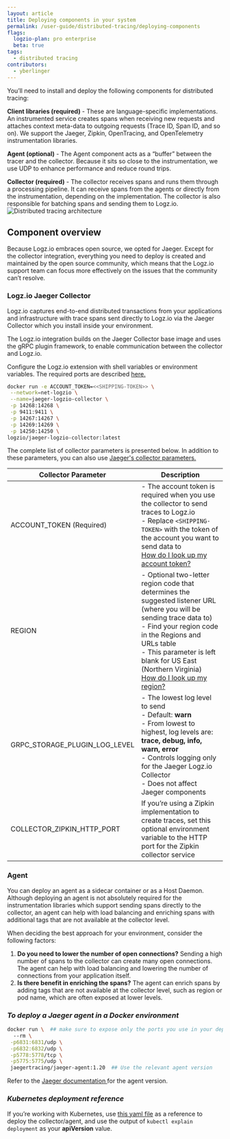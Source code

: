 ```yaml
---
layout: article
title: Deploying components in your system
permalink: /user-guide/distributed-tracing/deploying-components
flags:
  logzio-plan: pro enterprise
  beta: true
tags:
  - distributed tracing
contributors:
  - yberlinger   
---
```

You’ll need to install and deploy the following components for distributed tracing:

**Client libraries (required)** - These are language-specific implementations. An instrumented service creates spans when receiving new requests and attaches context meta-data to outgoing requests (Trace ID, Span ID, and so on). 
We support the Jaeger, Zipkin, OpenTracing, and OpenTelemetry instrumentation libraries.

**Agent (optional)** - The Agent component acts as a “buffer” between the tracer and the collector. Because it sits so close to the instrumentation, we use UDP to enhance performance and reduce round trips. 

**Collector (required)** - The collector receives spans and runs them through a processing pipeline. It can receive spans from the agents or directly from the instrumentation, depending on the implementation. The collector is also responsible for batching spans and sending them to Logz.io. ![Distributed tracing architecture](https://dytvr9ot2sszz.cloudfront.net/logz-docs/distributed-tracing/tracing_architecture.png)


## Component overview
Because Logz.io embraces open source, we opted for Jaeger. Except for the collector integration, everything you need to deploy is created and maintained by the open source community, which means that the Logz.io support team can focus more effectively on the issues that the community can’t resolve. 

### Logz.io Jaeger Collector
Logz.io captures end-to-end distributed transactions from your applications and infrastructure with trace spans sent directly to Logz.io via the Jaeger Collector which you install inside your environment.

The Logz.io integration builds on the Jaeger Collector base image and uses the gRPC plugin framework, to enable communication between the collector and Logz.io.

Configure the Logz.io extension with shell variables or environment variables. The required ports are described 
<a href ="https://www.jaegertracing.io/docs/1.18/deployment/#collectors)" target="_blank">here.<i class="fas fa-external-link-alt"></i></a>

```bash
docker run -e ACCOUNT_TOKEN=<<SHIPPING-TOKEN>> \
 --network=net-logzio \
 --name=jaeger-logzio-collector \
 -p 14268:14268 \
 -p 9411:9411 \
 -p 14267:14267 \
 -p 14269:14269 \
 -p 14250:14250 \
logzio/jaeger-logzio-collector:latest
```

The complete list of collector parameters is presented below. In addition to these parameters, you can also use 
 <a href ="https://www.jaegertracing.io/docs/1.18/cli/#jaeger-collector-grpc-plugin" target="_blank">Jaeger's collector parameters.  <i class="fas fa-external-link-alt"></i> </a>

 Collector Parameter | Description
 ------------ | -------------
  ACCOUNT_TOKEN (Required) | - The account token is required when you use the collector to send traces to Logz.io <br> -  Replace `<SHIPPING-TOKEN>` with the token of the account you want to send data to <br><a href ="/user-guide/distributed-tracing/getting-started-tracing/#look-up-your-distributed-tracing-token-and-region-information-in-logzio" target="_blank">How do I look up my account token?</a>
REGION | -   Optional two-letter region code that determines the suggested listener URL (where you will be sending trace data to)  <br>-   Find your region code in the Regions and URLs table <br>-   This parameter is left blank for US East (Northern Virginia)<br><a href ="/user-guide/distributed-tracing/getting-started-tracing/#look-up-your-distributed-tracing-token-and-region-information-in-logzio" target="_blank">How do I look up my region?</a>
GRPC_STORAGE_PLUGIN_LOG_LEVEL| -   The lowest log level to send <br> -   Default: **warn** <br>-   From lowest to highest, log levels are: **trace, debug, info, warn, error** <br>-   Controls logging only for the Jaeger Logz.io Collector  <br>-   Does not affect Jaeger components
COLLECTOR_ZIPKIN_HTTP_PORT | If you’re using a Zipkin implementation to create traces, set this optional environment variable to the HTTP port for the Zipkin collector service

### Agent

You can deploy an agent as a sidecar container or as a Host Daemon. Although deploying an agent is not absolutely required for the instrumentation libraries which support sending spans directly to the collector, an agent can help with load balancing and enriching spans with additional tags that are not available at the collector level. 

When deciding the best approach for your environment, consider the following factors: 

1.  **Do you need to lower the number of open connections?** 
    Sending a high number of spans to the collector can create many open connections. The agent can help with load balancing and lowering the number of connections from your application itself. 
2.  **Is there benefit in enriching the spans?** 
    The agent can enrich spans by adding tags that are not available at the collector level, such as region or pod name, which are often exposed at lower levels.

### *To deploy a Jaeger agent in a Docker environment*

```bash
docker run \  ## make sure to expose only the ports you use in your deployment scenario!
  --rm \
 -p6831:6831/udp \
 -p6832:6832/udp \
 -p5778:5778/tcp \
 -p5775:5775/udp \
 jaegertracing/jaeger-agent:1.20  ## Use the relevant agent version 
  ```

Refer to the <a href="https://www.jaegertracing.io/docs/latest/deployment/#agent" target="_blank"> Jaeger documentation <i class="fas fa-external-link-alt"></i> </a> for the agent version.

### *Kubernetes deployment reference*

If you’re working with Kubernetes, use [this yaml file](/user-guide/distributed-tracing/k8s-deployment) as a reference to deploy the collector/agent, and use the output of `kubectl explain deployment` as your **apiVersion** value.

